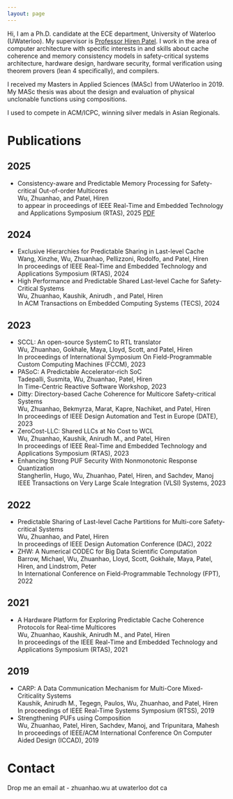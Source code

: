 ```yaml
---
layout: page
---
```


Hi, I am a Ph.D. candidate at the ECE department, University of Waterloo (UWaterloo).
My supervisor is [Professor Hiren Patel](https://caesr.uwaterloo.ca/).
I work in the area of computer architecture with specific interests in and skills about cache coherence and memory consistency models in safety-critical systems architecture, hardware design, hardware security, formal verification using theorem provers (lean 4 specifically), and compilers.

I received my Masters in Applied Sciences (MASc) from UWaterloo in 2019. My MASc thesis was about the design and evaluation of physical unclonable functions using compositions.

I used to compete in ACM/ICPC, winning silver medals in Asian Regionals.

# Publications

## 2025
- Consistency-aware and Predictable Memory Processing for Safety-critical Out-of-order Multicores  
Wu, Zhuanhao, and Patel, Hiren  
to appear in proceedings of IEEE Real-Time and Embedded Technology and Applications Symposium (RTAS), 2025 
[PDF](assets/ppp.pdf)

## 2024
- Exclusive Hierarchies for Predictable Sharing in Last-level Cache  
Wang, Xinzhe, Wu, Zhuanhao, Pellizzoni, Rodolfo, and Patel, Hiren     
In proceedings of IEEE Real-Time and Embedded Technology and Applications Symposium (RTAS), 2024   
- High Performance and Predictable Shared Last-level Cache for Safety-Critical Systems   
Wu, Zhuanhao, Kaushik, Anirudh , and Patel, Hiren   
In ACM Transactions on Embedded Computing Systems (TECS), 2024

## 2023
- SCCL: An open-source SystemC to RTL translator   
Wu, Zhuanhao, Gokhale, Maya, Lloyd, Scott, and Patel, Hiren  
In proceedings of International Symposium On Field-Programmable Custom Computing Machines (FCCM), 2023
- PASoC: A Predictable Accelerator-rich SoC  
Tadepalli, Susmita, Wu, Zhuanhao, Patel, Hiren  
In Time-Centric Reactive Software Workshop, 2023
- Ditty: Directory-based Cache Coherence for Multicore Safety-critical Systems  
Wu, Zhuanhao, Bekmyrza, Marat, Kapre, Nachiket, and Patel, Hiren  
In proceedings of IEEE Design Automation and Test in Europe (DATE), 2023
- ZeroCost-LLC: Shared LLCs at No Cost to WCL  
Wu, Zhuanhao, Kaushik, Anirudh M., and Patel, Hiren  
In proceedings of IEEE Real-Time and Embedded Technology and Applications Symposium (RTAS), 2023
- Enhancing Strong PUF Security With Nonmonotonic Response Quantization  
Stangherlin, Hugo, Wu, Zhuanhao, Patel, Hiren, and Sachdev, Manoj  
IEEE Transactions on Very Large Scale Integration (VLSI) Systems, 2023

## 2022
- Predictable Sharing of Last-level Cache Partitions for Multi-core Safety-critical Systems  
Wu, Zhuanhao, and Patel, Hiren  
In proceedings of IEEE Design Automation Conference (DAC), 2022
- ZHW: A Numerical CODEC for Big Data Scientific Computation  
Barrow, Michael, Wu, Zhuanhao, Lloyd, Scott, Gokhale, Maya, Patel, Hiren, and Lindstrom, Peter  
In International Conference on Field-Programmable Technology (FPT), 2022

## 2021
- A Hardware Platform for Exploring Predictable Cache Coherence Protocols for Real-time Multicores  
Wu, Zhuanhao, Kaushik, Anirudh M., and Patel, Hiren  
In proceedings of the IEEE Real-Time and Embedded Technology and Applications Symposium (RTAS), 2021

## 2019
- CARP: A Data Communication Mechanism for Multi-Core Mixed-Criticality Systems  
Kaushik, Anirudh M., Tegegn, Paulos, Wu, Zhuanhao, and Patel, Hiren  
In proceedings of IEEE Real-Time Systems Symposium (RTSS), 2019
- Strengthening PUFs using Composition  
Wu, Zhuanhao, Patel, Hiren, Sachdev, Manoj, and Tripunitara, Mahesh  
In proceedings of IEEE/ACM International Conference On Computer Aided Design (ICCAD), 2019



# Contact

Drop me an email at - zhuanhao.wu at uwaterloo dot ca
